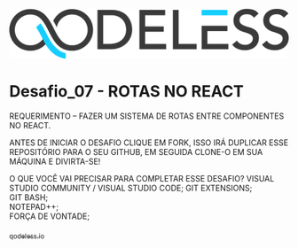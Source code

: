 ![logo](https://github.com/gitqodeless/gitqodeless/blob/main/logo1.png?raw=true)

# Desafio_07  - ROTAS NO REACT
REQUERIMENTO – FAZER UM SISTEMA DE ROTAS ENTRE COMPONENTES NO REACT.

ANTES DE INICIAR O DESAFIO CLIQUE EM FORK, ISSO IRÁ DUPLICAR ESSE REPOSITÓRIO PARA O SEU GITHUB, EM SEGUIDA CLONE-O EM SUA MÁQUINA E DIVIRTA-SE!

O QUE VOCÊ VAI PRECISAR PARA COMPLETAR ESSE DESAFIO?
VISUAL STUDIO COMMUNITY / VISUAL STUDIO CODE; GIT EXTENSIONS; \
GIT BASH; \
NOTEPAD++; \
FORÇA DE VONTADE;

[<sub>qodeless.io<sub>](https://qodeless.io)
